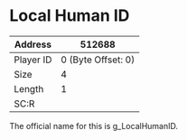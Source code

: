 
#  Local Human ID
Address   | 512688
----------|-------------
Player ID | 0 (Byte Offset: 0)
Size 	  | 4
Length 	  | 1
SC:R      | 

The official name for this is g_LocalHumanID.
